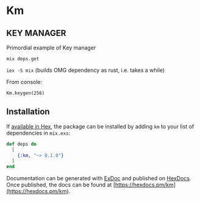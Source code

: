 # Km

KEY MANAGER
-----------

Primordial example of Key manager

`mix deps.get`

`iex -S mix`  (builds OMG dependency as rust, i.e. takes a while)

From console:

`Km.keygen(256)`


## Installation

If [available in Hex](https://hex.pm/docs/publish), the package can be installed
by adding `km` to your list of dependencies in `mix.exs`:

```elixir
def deps do
  [
    {:km, "~> 0.1.0"}
  ]
end
```

Documentation can be generated with [ExDoc](https://github.com/elixir-lang/ex_doc)
and published on [HexDocs](https://hexdocs.pm). Once published, the docs can
be found at [https://hexdocs.pm/km](https://hexdocs.pm/km).

